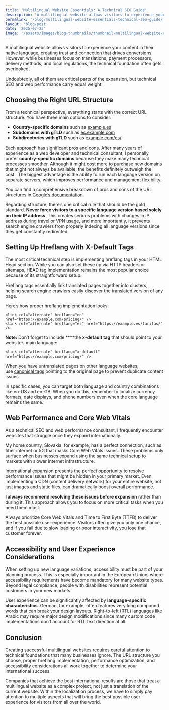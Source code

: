 ```yaml
---
title: 'Multilingual Website Essentials: A Technical SEO Guide'
description: 'A multilingual website allows visitors to experience your content in their native language, creating trust and connection that drives conversions. Complete technical SEO guide.'
permalink: '/blog/multilingual-website-essentials-technical-seo-guide/'
layout: 'blog-post'
date: '2025-07-23'
image: '/assets/images/blog-thumbnails/thumbnail-multilingual-website-essentials.jpg'
---
```


A multilingual website allows visitors to experience your content in their native language, creating trust and connection that drives conversions. However, while businesses focus on translations, payment processors, delivery methods, and local regulations, the technical foundation often gets overlooked.

Undoubtedly, all of them are critical parts of the expansion, but technical SEO and web performance carry equal weight.

## **Choosing the Right URL Structure**

From a technical perspective, everything starts with the correct URL structure. You have three main options to consider:

- **Country-specific domains** such as [example.es](http://example.es/)
- **Subdomains with gTLD** such as [es.example.com](http://es.example.com/)
- **Subdirectories with gTLD** such as [example.com/es/](http://example.com/es/)

Each approach has significant pros and cons. After many years of experience as a web developer and technical consultant, I personally prefer **country-specific domains** because they make many technical processes smoother. Although it might cost more to purchase new domains that might not always be available, the benefits definitely outweigh the cost.  The biggest advantage is the ability to run each language version on separate servers, which improves performance and management flexibility.

You can find a comprehensive breakdown of pros and cons of the URL structures in [Google’s documentation](https://developers.google.com/search/docs/specialty/international/managing-multi-regional-sites#locale-specific-urls).

Regarding structure, there’s one critical rule that should be the gold standard. **Never force visitors to a specific language version based solely on their IP address**. This creates serious problems with changes in IP address during travel or VPN usage, and more importantly, it prevents search engine crawlers from properly indexing all language versions since they get constantly redirected.

## **Setting Up Hreflang with X-Default Tags**

The most critical technical step is implementing hreflang tags in your HTML Head section. While you can also set these up via HTTP headers or sitemaps, HEAD tag implementation remains the most popular choice because of its straightforward setup.

Hreflang tags essentially link translated pages together into clusters, helping search engine crawlers easily discover the translated version of any page.

Here’s how proper hreflang implementation looks:

```
<link rel="alternate" hreflang="en" href="https://example.com/pricing/" />
<link rel="alternate" hreflang="es" href="https://example.es/tarifas/" />
```

**Note:** Don’t forget to include ****the **x-default tag** that should point to your website’s main language:

```
<link rel="alternate" hreflang="x-default" href="https://example.com/pricing/" />
```

When you have untranslated pages on other language websites, use [canonical tags](https://developers.google.com/search/docs/crawling-indexing/canonicalization) pointing to the original page to prevent duplicate content issues.

In specific cases, you can target both language and country combinations like en-US and en-GB. When you do this, remember to localize currency formats, date displays, and phone numbers even when the core language remains the same.

## **Web Performance and Core Web Vitals**

As a technical SEO and web performance consultant, I frequently encounter websites that struggle once they expand internationally.

My home country, Slovakia, for example, has a perfect connection, such as fiber internet or 5G that masks Core Web Vitals issues. These problems only surface when businesses expand using the same technical setup to markets with slower internet infrastructure.

International expansion presents the perfect opportunity to resolve performance issues that might be hidden in your primary market. Even implementing a CDN (content delivery network) for your entire website, not just images and static files, can dramatically boost overall performance.

**I always recommend resolving these issues before expansion** rather than during it. This approach allows you to focus on more critical tasks when you need them most.

Always prioritize Core Web Vitals and Time to First Byte (TTFB) to deliver the best possible user experience. Visitors often give you only one chance, and if you fail due to slow loading or poor interactivity, you lose that customer forever.

## **Accessibility and User Experience Considerations**

When setting up new language variations, accessibility must be part of your planning process. This is especially important in the European Union, where accessibility requirements have become mandatory for many website types. Beyond legal compliance, people with disabilities represent potential customers in your new markets.

User experience can be significantly affected by **language-specific characteristics**. German, for example, often features very long compound words that can break your design layouts. Right-to-left (RTL) languages like Arabic may require major design modifications since many custom code implementations don’t account for RTL text direction at all.

## **Conclusion**

Creating successful multilingual websites requires careful attention to technical foundations that many businesses ignore. The URL structure you choose, proper hreflang implementation, performance optimization, and accessibility considerations all work together to determine your international success.

Companies that achieve the best international results are those that treat a multilingual website as a complex project, not just a translation of the current website. Within the localization process, we have to simply pay attention to multiple aspects that will bring the best possible user experience for visitors from all over the world.